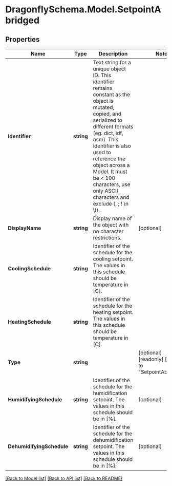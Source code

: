 
# DragonflySchema.Model.SetpointAbridged

## Properties

Name | Type | Description | Notes
------------ | ------------- | ------------- | -------------
**Identifier** | **string** | Text string for a unique object ID. This identifier remains constant as the object is mutated, copied, and serialized to different formats (eg. dict, idf, osm). This identifier is also used to reference the object across a Model. It must be &lt; 100 characters, use only ASCII characters and exclude (, ; ! \\n \\t). | 
**DisplayName** | **string** | Display name of the object with no character restrictions. | [optional] 
**CoolingSchedule** | **string** | Identifier of the schedule for the cooling setpoint. The values in this schedule should be temperature in [C]. | 
**HeatingSchedule** | **string** | Identifier of the schedule for the heating setpoint. The values in this schedule should be temperature in [C]. | 
**Type** | **string** |  | [optional] [readonly] [default to "SetpointAbridged"]
**HumidifyingSchedule** | **string** | Identifier of the schedule for the humidification setpoint. The values in this schedule should be in [%]. | [optional] 
**DehumidifyingSchedule** | **string** | Identifier of the schedule for the dehumidification setpoint. The values in this schedule should be in [%]. | [optional] 

[[Back to Model list]](../README.md#documentation-for-models)
[[Back to API list]](../README.md#documentation-for-api-endpoints)
[[Back to README]](../README.md)

